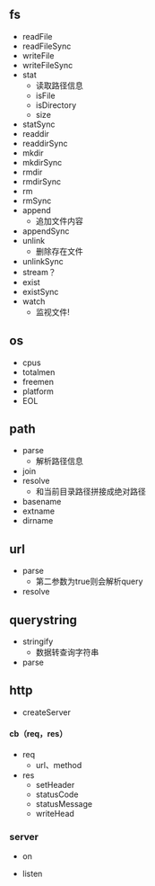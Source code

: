 ## fs

- readFile
- readFileSync
- writeFile
- writeFileSync
- stat
  - 读取路径信息
  - isFile
  - isDirectory
  - size
- statSync
- readdir
- readdirSync
- mkdir
- mkdirSync
- rmdir
- rmdirSync
- rm
- rmSync
- append
  - 追加文件内容
- appendSync
- unlink
  - 删除存在文件
- unlinkSync
- stream？
- exist
- existSync
- watch
  - 监视文件!

## os

- cpus
- totalmen
- freemen
- platform
- EOL

## path

- parse
  - 解析路径信息
- join
- resolve
  - 和当前目录路径拼接成绝对路径
- basename
- extname
- dirname

## url

- parse
  - 第二参数为true则会解析query
- resolve

## querystring

- stringify
  - 数据转查询字符串
- parse

## http

- createServer

#### cb（req，res）

- req
  - url、method
- res
  - setHeader
  - statusCode
  - statusMessage
  - writeHead

### server

- on

- listen

  